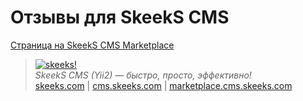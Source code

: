 Отзывы для SkeekS CMS
===================================

[Страница на SkeekS CMS Marketplace](http://marketplace.cms.skeeks.com/solutions/instrumentyi/kontent-menedjeru/61-otzyivyi-k-elementam-kontenta)

> [![skeeks!](https://gravatar.com/userimage/74431132/13d04d83218593564422770b616e5622.jpg)](http://skeeks.com)  
<i>SkeekS CMS (Yii2) — быстро, просто, эффективно!</i>  
[skeeks.com](http://skeeks.com) | [cms.skeeks.com](http://cms.skeeks.com) | [marketplace.cms.skeeks.com](http://marketplace.cms.skeeks.com)
